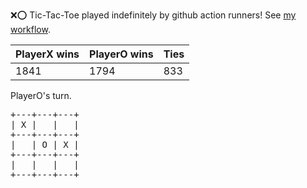 :x::o: Tic-Tac-Toe played indefinitely by github action runners! See [my workflow](.github/workflows/play.yaml).

|PlayerX wins|PlayerO wins|Ties|
|-|-|-|
|1841|1794|833|

PlayerO's turn.

<pre>
+---+---+---+
| X |   |   |
+---+---+---+
|   | O | X |
+---+---+---+
|   |   |   |
+---+---+---+
</pre>